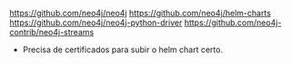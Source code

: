 https://github.com/neo4j/neo4j
https://github.com/neo4j/helm-charts
https://github.com/neo4j/neo4j-python-driver
https://github.com/neo4j-contrib/neo4j-streams

- Precisa de certificados para subir o helm chart certo.